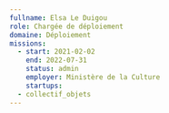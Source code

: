 ```yaml
---
fullname: Elsa Le Duigou
role: Chargée de déploiement
domaine: Déploiement
missions:
  - start: 2021-02-02
    end: 2022-07-31
    status: admin
    employer: Ministère de la Culture
    startups:
  - collectif_objets
---
```


